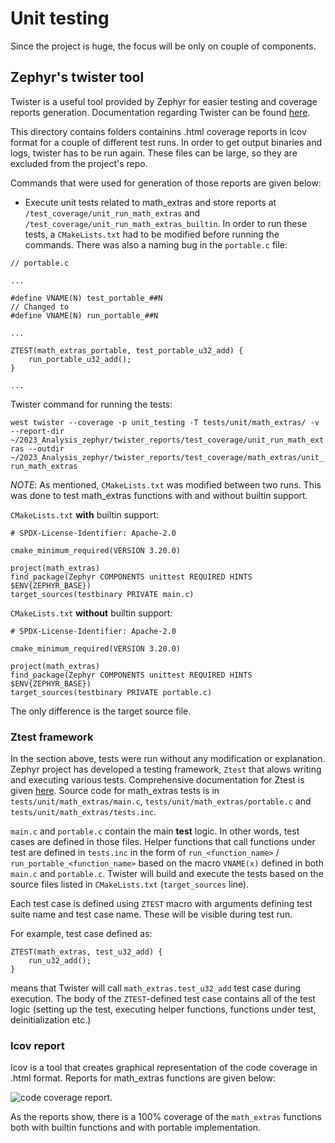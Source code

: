 # Unit testing

Since the project is huge, the focus will be only on couple of components.

## Zephyr's twister tool

Twister is a useful tool provided by Zephyr for easier testing and coverage reports generation. Documentation regarding Twister can be found [here](https://docs.zephyrproject.org/3.1.0/develop/test/twister.html).

This directory contains folders containins .html coverage reports in lcov format for a couple of different test runs. In order to get output binaries and logs, twister has to be run again. These files can be large, so they are excluded from the project's repo.

Commands that were used for generation of those reports are given below:

- Execute unit tests related to math_extras and store reports at `/test_coverage/unit_run_math_extras` and `/test_coverage/unit_run_math_extras_builtin`. In order to run these tests, a `CMakeLists.txt` had to be modified before running the commands. There was also a naming bug in the `portable.c` file:

```
// portable.c

...

#define VNAME(N) test_portable_##N
// Changed to
#define VNAME(N) run_portable_##N

...

ZTEST(math_extras_portable, test_portable_u32_add) {
	run_portable_u32_add();
}

...

```

Twister command for running the tests:

`west twister --coverage -p unit_testing -T tests/unit/math_extras/ -v --report-dir ~/2023_Analysis_zephyr/twister_reports/test_coverage/unit_run_math_extras --outdir ~/2023_Analysis_zephyr/twister_reports/test_coverage/math_extras/unit_run_math_extras`

*NOTE*: As mentioned, `CMakeLists.txt` was modified between two runs. This was done to test math_extras functions with and without builtin support. 

`CMakeLists.txt` **with** builtin support: 

```
# SPDX-License-Identifier: Apache-2.0

cmake_minimum_required(VERSION 3.20.0)

project(math_extras)
find_package(Zephyr COMPONENTS unittest REQUIRED HINTS $ENV{ZEPHYR_BASE})
target_sources(testbinary PRIVATE main.c)
```

`CMakeLists.txt` **without** builtin support:

```
# SPDX-License-Identifier: Apache-2.0

cmake_minimum_required(VERSION 3.20.0)

project(math_extras)
find_package(Zephyr COMPONENTS unittest REQUIRED HINTS $ENV{ZEPHYR_BASE})
target_sources(testbinary PRIVATE portable.c)
```

The only difference is the target source file. 

### Ztest framework

In the section above, tests were run without any modification or explanation. Zephyr project has developed a testing framework, `Ztest` that alows writing and executing various tests. Comprehensive documentation for Ztest is given [here](https://docs.zephyrproject.org/3.1.0/develop/test/ztest.html). Source code for math_extras tests is in `tests/unit/math_extras/main.c`, `tests/unit/math_extras/portable.c` and `tests/unit/math_extras/tests.inc`.

`main.c` and `portable.c` contain the main **test** logic. In other words, test cases are defined in those files. Helper functions that call functions under test are defined in `tests.inc` in the form of `run_<function_name>` / `run_portable_<function_name>` based on the macro `VNAME(x)` defined in both `main.c` and `portable.c`. Twister will build and execute the tests based on the source files listed in `CMakeLists.txt` (`target_sources` line).

Each test case is defined using `ZTEST` macro with arguments defining test suite name and test case name. These will be visible during test run. 

For example, test case defined as: 
```
ZTEST(math_extras, test_u32_add) {
	run_u32_add();
}
```

means that Twister will call `math_extras.test_u32_add` test case during execution. The body of the `ZTEST`-defined test case contains all of the test logic (setting up the test, executing helper functions, functions under test, deinitialization etc.)
 
### lcov report

lcov is a tool that creates graphical representation of the code coverage in .html format. Reports for math_extras functions are given below:

![code coverage report](./test_coverage/mat_extras/lcov_math_extras_report.png "lcov report").


As the reports show, there is a 100% coverage of the `math_extras` functions both with builtin functions and with portable implementation.
